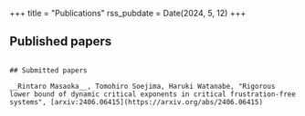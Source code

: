 +++
title = "Publications"
rss_pubdate = Date(2024, 5, 12)
+++

## Published papers

~~~<u>Rintaro Masaoka</u>~~~, Tomohiro Soejima, Haruki Watanabe, "Quadratic dispersion relations in gapless frustration-free systems" [Phys. Rev. B 110, 195140](https://journals.aps.org/prb/abstract/10.1103/PhysRevB.110.195140), [arXiv:2406.06414](https://arxiv.org/abs/2406.06414)

## Submitted papers

__Rintaro Masaoka__, Tomohiro Soejima, Haruki Watanabe, "Rigorous lower bound of dynamic critical exponents in critical frustration-free systems", [arxiv:2406.06415](https://arxiv.org/abs/2406.06415)
